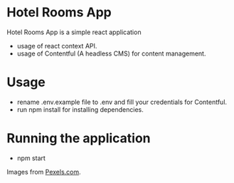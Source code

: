 # Hotel Rooms App
Hotel Rooms App is a simple react application
- usage of react context API.
- usage of Contentful (A headless CMS) for content management.

# Usage
- rename .env.example file to .env and fill your credentials for Contentful.
- run npm install for installing dependencies.

# Running the application
- npm start

Images from [Pexels.com](https://www.pexels.com/).
